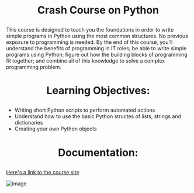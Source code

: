 <h1>
<p align = "center"> 
Crash Course on Python
</p>
</h1>


This course is designed to teach you the foundations in order to write simple programs in Python using the most common structures. No previous exposure to programming is needed. By the end of this course, you'll understand the benefits of programming in IT roles; be able to write simple programs using Python; figure out how the building blocks of programming fit together; and combine all of this knowledge to solve a complex programming problem.

<h1>
<p align = "center">
Learning Objectives:
</p>
</h1>

 - Writing short Python scripts to perform automated actions
 - Understand how to use the basic Python structes of lists, strings and dictionaries
 - Creating your own Python objects

<h1>
<p align = "center">
Documentation:
</p>
</h1>

[Here's a link to the course site](https://www.coursera.org/learn/python-crash-course)



![image](https://user-images.githubusercontent.com/96816530/192972083-eb9094c3-a48f-4da3-a8e3-83d9c1ce6a02.png)
